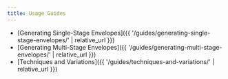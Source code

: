 ```yaml
---
title: Usage Guides
---
```


- [Generating Single-Stage Envelopes]({{ '/guides/generating-single-stage-envelopes/' | relative_url }})
- [Generating Multi-Stage Envelopes]({{ '/guides/generating-multi-stage-envelopes/' | relative_url }})
- [Techniques and Variations]({{ '/guides/techniques-and-variations/' | relative_url }})
